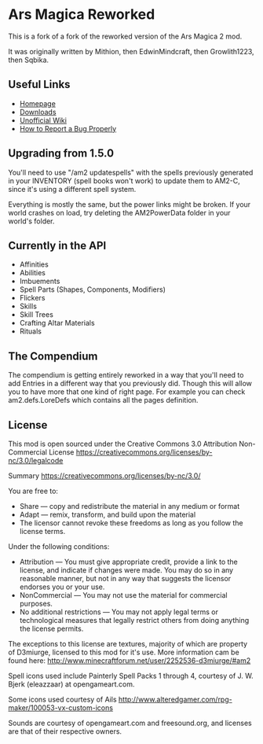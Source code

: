 Ars Magica Reworked
========

This is a fork of a fork of the reworked version of the Ars Magica 2 mod.
 
It was originally written by Mithion, then EdwinMindcraft, then Growlith1223, then Sqbika.

## Useful Links

* [Homepage](http://www.minecraftforum.net/forums/mapping-and-modding/minecraft-mods/1292222)
* [Downloads](https://github.com/ayan4m1/ArsMagica2/releases)
* [Unofficial Wiki](http://am2.wikia.com/wiki/Ars_Magica_2_Wiki)
* [How to Report a Bug Properly](ISSUE_REPORTING.md)

## Upgrading from 1.5.0

You'll need to use "/am2 updatespells" with the spells previously generated in your INVENTORY (spell books won't work) to update them to AM2-C, since it's using a different spell system.

Everything is mostly the same, but the power links might be broken. If your world crashes on load, try deleting the AM2PowerData folder in your world's folder.

## Currently in the API

 * Affinities
 * Abilities
 * Imbuements
 * Spell Parts (Shapes, Components, Modifiers)
 * Flickers
 * Skills
 * Skill Trees
 * Crafting Altar Materials
 * Rituals
 
## The Compendium

The compendium is getting entirely reworked in a way that you'll need to add Entries in a different way that you previously did. Though this will allow you to have more that one kind of right page. For example you can check am2.defs.LoreDefs which contains all the pages definition.

## License
This mod is open sourced under the Creative Commons 3.0 Attribution Non-Commercial License
https://creativecommons.org/licenses/by-nc/3.0/legalcode

Summary
https://creativecommons.org/licenses/by-nc/3.0/

You are free to:
* Share — copy and redistribute the material in any medium or format
* Adapt — remix, transform, and build upon the material
* The licensor cannot revoke these freedoms as long as you follow the license terms.

Under the following conditions:
* Attribution — You must give appropriate credit, provide a link to the license, and indicate if changes were made. You may do so in any reasonable manner, but not in any way that suggests the licensor endorses you or your use.
* NonCommercial — You may not use the material for commercial purposes.
* No additional restrictions — You may not apply legal terms or technological measures that legally restrict others from doing anything the license permits.

The exceptions to this license are textures, majority of which are property of D3miurge, licensed to this mod for it's use.
More information cam be found here: http://www.minecraftforum.net/user/2252536-d3miurge/#am2

Spell icons used include Painterly Spell Packs 1 through 4, courtesy of J. W. Bjerk (eleazzaar) at opengameart.com.

Some icons used courtesy of Ails http://www.alteredgamer.com/rpg-maker/100053-vx-custom-icons

Sounds are courtesy of opengameart.com and freesound.org, and licenses are that of their respective owners.
